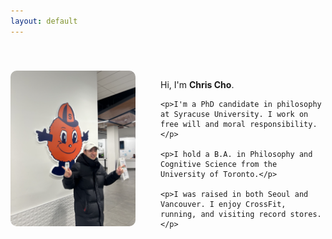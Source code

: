 ```yaml
---
layout: default
---
```



<div style="display: flex; max-width: 900px; margin: 0 auto; padding-top: 40px; gap: 40px; align-items: flex-start; flex-wrap: wrap;">

  <!-- Photo column -->
  <div style="flex: 0 0 200px;">
    <img src="assets/images/selfimage.png" alt="Chris Cho" style="width: 100%; border-radius: 10px;">
  </div>

  <!-- Text column -->
  <div style="flex: 1; min-width: 250px;">
    <p>Hi, I'm <strong>Chris Cho</strong>.</p>

    <p>I'm a PhD candidate in philosophy at Syracuse University. I work on free will and moral responsibility.</p>

    <p>I hold a B.A. in Philosophy and Cognitive Science from the University of Toronto.</p>

    <p>I was raised in both Seoul and Vancouver. I enjoy CrossFit, running, and visiting record stores.</p>
  </div>

</div>
